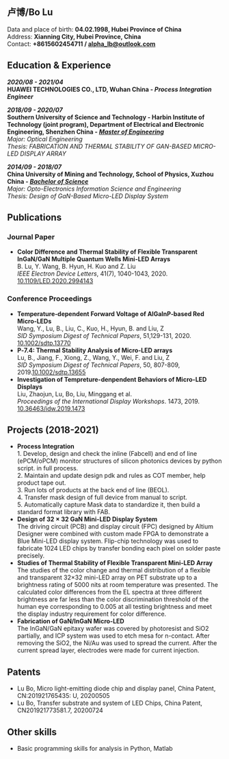 ## **卢博/Bo Lu**

Data and place of birth: **04.02.1998, Hubei Province of China**
<br>Address: **Xianning City, Hubei Province, China**
<br>Contact: **+8615602454711 / <alpha_lb@outlook.com>**

## **Education & Experience**

***2020/08  - 2021/04***
<br>**HUAWEI TECHNOLOGIES CO., LTD, Wuhan China - *Process Integration Engineer***

***2018/09  - 2020/07***
<br>**Southern University of Science and Technology - Harbin Institute of Technology (joint program), Department of Electrical and Electronic Engineering, Shenzhen China - *<u>Master of Engineering</u>***
<br>*Major: Optical Engineering*
<br>*Thesis: FABRICATION AND THERMAL STABILITY OF GAN-BASED MICRO-LED DISPLAY ARRAY*

***2014/09  - 2018/07***
<br>**China University of Mining and Technology, School of Physics, Xuzhou China - *<u>Bachelor of Science</u>***
<br>*Major: Opto-Electronics Information Science and Engineering*
<br>*Thesis: Design of GaN-Based Micro-LED Display System*


## **Publications**
### **Journal Paper**
* **Color Difference and Thermal Stability of Flexible Transparent InGaN/GaN Multiple Quantum Wells Mini-LED Arrays**
<br>B. Lu, Y. Wang, B. Hyun, H. Kuo and Z. Liu
<br>*IEEE Electron Device Letters*, 41(7), 1040-1043, 2020. [10.1109/LED.2020.2994143](https://ieeexplore.ieee.org/document/9091823)

### **Conference Proceedings**
* **Temperature‐dependent Forward Voltage of AlGaInP‐based Red Micro‐LEDs**
<br>Wang, Y., Lu, B., Liu, C., Kuo, H., Hyun, B. and Liu, Z
<br>*SID Symposium Digest of Technical Papers*, 51,129-131, 2020. [10.1002/sdtp.13770](https://onlinelibrary.wiley.com/doi/abs/10.1002/sdtp.13770)
* **P‐7.4: Thermal Stability Analysis of Micro‐LED arrays**
<br>Lu, B., Jiang, F., Xiong, Z., Wang, Y., Wei, F. and Liu, Z
<br>*SID Symposium Digest of Technical Papers*, 50, 807-809, 2019.[10.1002/sdtp.13655](https://onlinelibrary.wiley.com/doi/abs/10.1002/sdtp.13655)
* **Investigation of Tempreture-denpendent Behaviors of Micro-LED Displays**
<br>Liu, Zhaojun, Lu, Bo, Liu, Minggang et al.
<br>*Proceedings of the International Display Workshops*. 1473, 2019. [10.36463/idw.2019.1473](https://confit.atlas.jp/guide/organizer/idw/idw2019/subject/MEET5-3/detail)


## **Projects (2018-2021)**

* **Process Integration**
<br>1. Develop, design and check the inline (Fabcell) and end of line (ePCM/oPCM) monitor structures of silicon photonics devices by python script.
in full process. 
<br>2. Maintain and update design pdk and rules as COT member, help product tape out.
<br>3. Run lots of products at the back end of line (BEOL).
<br>4. Transfer mask design of full device from manual to script.
<br>5. Automatically capture Mask data to standardize it, then build a standard format library with FAB.
* **Design of 32 × 32 GaN Mini-LED Display System**
<br>The driving circuit (PCB) and display circuit (FPC) designed by Altium Designer were combined with custom made FPGA to demonstrate a Blue Mini-LED display system. Flip-chip technology was used to fabricate 1024 LED chips by transfer bonding each pixel on solder paste precisely.
* **Studies of Thermal Stability of Flexible Transparent Mini-LED Array**
<br>The studies of the color change and thermal distribution of a flexible and transparent 32×32 mini-LED array on PET substrate up to a brightness rating of 5000 nits at room temperature was presented. The calculated color differences from the EL spectra at three different brightness are far less than the color discrimination threshold of the human eye corresponding to 0.005 at all testing brightness and meet the display industry requirement for color difference.
* **Fabrication of GaN/InGaN Micro-LED**
<br>The InGaN/GaN epitaxy wafer was covered by photoresist and SiO2 partially, and ICP system was used to etch mesa for n-contact. After removing the SiO2, the Ni/Au was used to spread the current. After the current spread layer, electrodes were made for current injection.


## **Patents**
* Lu Bo, Micro light-emitting diode chip and display panel, China Patent, CN:201921765435: U, 20200505
* Lu Bo, Transfer substrate and system of LED Chips, China Patent, CN201921773581.7, 20200724

## **Other skills**
* Basic programming skills for analysis in Python, Matlab
